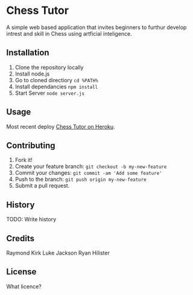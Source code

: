 # Chess Tutor

A simple web based application that invites beginners to furthur develop intrest and skill in Chess using artficial inteligence.

## Installation

1. Clone the repository locally
2. Install node.js
3. Go to cloned directiory `cd %PATH%`
4. Install dependancies `npm install`
5. Start Server `node server.js`

## Usage

Most recent deploy [Chess Tutor on Heroku](http://chesstutor.herokuapp.com).

## Contributing

1. Fork it!
2. Create your feature branch: `git checkout -b my-new-feature`
3. Commit your changes: `git commit -am 'Add some feature'`
4. Push to the branch: `git push origin my-new-feature`
5. Submit a pull request.

## History

TODO: Write history

## Credits

Raymond Kirk
Luke Jackson
Ryan Hilister

## License

What licence?
